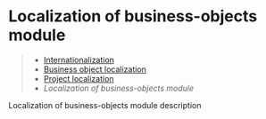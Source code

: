 # Localization of business-objects module

> * [Internationalization](/application/i18n)
> * [Business object localization](objects)
> * [Project localization](project)
> * _Localization of business-objects module_

Localization of business-objects module description
